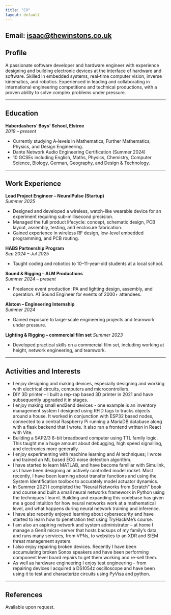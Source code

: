 ```yaml
---
title: "CV"
layout: default
---
```

**Email:** [isaac@thewinstons.co.uk](mailto:isaac@thewinstons.co.uk)  
---

## Profile
A passionate software developer and hardware engineer with experience designing and building electronic devices at the interface of hardware and software. Skilled in embedded systems, real-time computer vision, inverse kinematics, and robotics. Experienced in leading and collaborating in international engineering competitions and technical productions, with a proven ability to solve complex problems under pressure.

---

## Education

**Haberdashers’ Boys’ School, Elstree**  
*2019 – present*  

- Currently studying A-levels in Mathematics, Further Mathematics, Physics, and Design Engineering.  
- Dante Network Audio Engineering Certification (Summer 2024)  
- 10 GCSEs including English, Maths, Physics, Chemistry, Computer Science, Biology, German, Geography, and Design & Technology.

---

## Work Experience

**Lead Project Engineer – NeuralPulse (Startup)**  
*Summer 2025*  
- Designed and developed a wireless, watch-like wearable device for an experiment requiring sub-millisecond precision.  
- Managed the full product lifecycle: concept, schematic design, PCB layout, assembly, testing, and enclosure fabrication.  
- Gained experience in wireless RF design, low-level embedded programming, and PCB routing.

**HABS Partnership Program**  
*Sep 2024 – Jul 2025*  
- Taught coding and robotics to 10–11-year-old students at a local school.

**Sound & Rigging – ALM Productions**  
*Summer 2024 – present*  
- Freelance event production: PA and lighting design, assembly, and operation. A1 Sound Engineer for events of 2000+ attendees.

**Alstom – Engineering Internship**  
*Summer 2024*  
- Gained exposure to large-scale engineering projects and teamwork under pressure.

**Lighting & Rigging – commercial film set**
*Summer 2023*  
- Developed practical skills on a commercial film set, including working at height, network engineering, and teamwork.

---

## Activities and Interests
- I enjoy designing and making devices, especially designing and working with electrical circuits, computers and microcontrollers.
- DIY 3D printer – I built a rep-rap based 3D printer in 2021 and have subsequently upgraded it in stages.
- I enjoy making small end2end devices - one example is an inventory management system I designed using RFID tags to tracks objects around a house. It worked in conjunction with ESP32 based nodes, connected to a central Raspberry Pi running a MariaDB database along with a flask backend that I wrote. It also ran a frontend written in React with Vite.
- Building a SAP2/3 8-bit breadboard computer using TTL family logic. This taught me a huge amount about debugging, high speed signalling, and electronics more generally.
- I enjoy experimenting with machine learning and AI techniques; I wrote and trained an ML based ECG noise detection algorithm.
- I have started to learn MATLAB, and have become familiar with Simulink, as I have been designing an actively controlled model rocket. Most recently, I have been learning about transfer functions and using the System Identification toolbox to accurately model actuator dynamics.
- In Summer 2021 I completed the “Neural Networks from Scratch” book and course and built a small neural networks framework in Python using the techniques I learnt. Building and expanding this codebase has given me a good intuition for how neural networks work at a mathematical level, and what happens during neural network training and inference.
- I have also recently enjoyed learning about cybersecurity and have started to learn how to penetration test using TryHackMe’s course.
- I am also an aspiring network and system administrator – at home I manage a Gen8 micro-server that hosts backups of my family’s data, and runs many services, from VPNs, to websites to an XDR and SIEM threat management system.
- I also enjoy repairing broken devices. Recently I have been accumulating broken Sonos speakers and have been performing component level board repairs to get them working and re-sell them.
- As well as hardware engineering I enjoy test engineering – from repairing devices I acquired a DS1054z oscilloscope and have been using it to test and characterize circuits using PyVisa and python.

---

## References
Available upon request.
